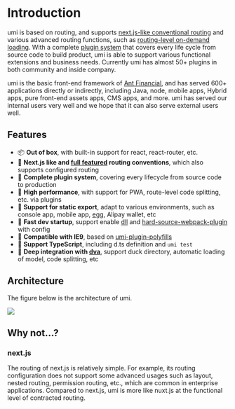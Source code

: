 # Introduction

umi is based on routing, and supports [next.js-like conventional routing](https://umijs.org/guide/router.html) and various advanced routing functions, such as [routing-level on-demand loading](https://umijs.org/en/plugin/umi-plugin-react.html#dynamicimport). With a complete [plugin system](https://umijs.org/plugin/) that covers every life cycle from source code to build product, umi is able to support various functional extensions and business needs. Currently umi has almost 50+ plugins in both community and inside company.

umi is the basic front-end framework of [Ant Financial](https://www.antfin.com/), and has served 600+ applications directly or indirectly, including Java, node, mobile apps, Hybrid apps, pure front-end assets apps, CMS apps, and more. umi has served our internal users very well and we hope that it can also serve external users well.

## Features

* 📦 **Out of box**, with built-in support for react, react-router, etc.
* 🏈 **Next.js like and [full featured](./router.html) routing conventions**, which also supports configured routing
* 🎉 **Complete plugin system**, covering every lifecycle from source code to production
* 🚀 **High performance**, with support for PWA, route-level code splitting, etc. via plugins
* 💈 **Support for static export**, adapt to various environments, such as console app, mobile app, [egg](https://github.com/eggjs/egg), Alipay wallet, etc
* 🚄 **Fast dev startup**, support enable [dll](../plugin/umi-plugin-react.html#dll) and [hard-source-webpack-plugin](../plugin/umi-plugin-react.html#hardSource) with config
* 🐠 **Compatible with IE9**, based on [umi-plugin-polyfills](../plugin/umi-plugin-react.html#polyfills)
* 🍁 **Support TypeScript**, including d.ts definition and `umi test`
* 🌴 **Deep integration with [dva](https://dvajs.com/)**, support duck directory, automatic loading of model, code splitting, etc

## Architecture

The figure below is the architecture of umi.

<img src="https://gw.alipayobjects.com/zos/rmsportal/zvfEXesXdgTzWYZCuHLe.png" />

## Why not...?

### next.js

The routing of next.js is relatively simple. For example, its routing configuration does not support some advanced usages such as layout, nested routing, permission routing, etc., which are common in enterprise applications. Compared to next.js, umi is more like nuxt.js at the functional level of contracted routing.

